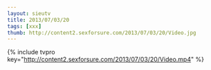```yaml
--- 
layout: sieutv
title: 2013/07/03/20
tags: [xxx]
thumb: http://content2.sexforsure.com/2013/07/03/20/Video.jpg
---
```

{% include tvpro key="http://content2.sexforsure.com/2013/07/03/20/Video.mp4" %} 
